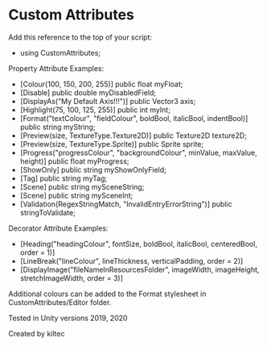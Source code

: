# Custom Attributes #

Add this reference to the top of your script:

* using CustomAttributes;

Property Attribute Examples:

* [Colour(100, 150, 200, 255)] public float myFloat;
* [Disable] public double myDisabledField;
* [DisplayAs("My Default Axis!!!")] public Vector3 axis;
* [Highlight(75, 100, 125, 255)] public int myInt;
* [Format("textColour", "fieldColour", boldBool, italicBool, indentBool)] public string myString;
* [Preview(size, TextureType.Texture2D)] public Texture2D texture2D;
* [Preview(size, TextureType.Sprite)] public Sprite sprite;
* [Progress("progressColour", "backgroundColour", minValue, maxValue, height)] public float myProgress;
* [ShowOnly] public string myShowOnlyField;
* [Tag] public string myTag;
* [Scene] public string mySceneString;
* [Scene] public string mySceneInt;
* [Validation(RegexStringMatch, "InvalidEntryErrorString")] public stringToValidate;

Decorator Attribute Examples:

* [Heading("headingColour", fontSize, boldBool, italicBool, centeredBool, order = 1)]
* [LineBreak("lineColour", lineThickness, verticalPadding, order = 2)]
* [DisplayImage("fileNameInResourcesFolder", imageWidth, imageHeight, stretchImageWidth, order = 3)]

Additional colours can be added to the Format stylesheet in CustomAttributes/Editor folder.

Tested in Unity versions 2019, 2020

Created by kiltec
